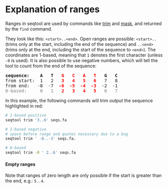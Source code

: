 # Explanation of ranges

Ranges in seqtool are used by commands like [trim](trim.html) and [mask](mask.html),
and returned by the `find` command.

They look like this: `<start>..<end>`. Open ranges are possible: `<start>..`
(trims only at the start, including the end of the sequence) and `..<end>` 
(trims only at the end, including the start of the sequence to `<end>`).
The coordinates are 1-based, meaning that `1` denotes the first character
(unless `-0` is used). It is also possible to use negative numbers, which 
will tell the tool to count from the end of the sequence:

<pre>
<b>sequence:    A   T   <span style="color:red;font-weight:bold">G   C   A   T</span>   G   C</b>
from start:  1   2   <span style="color:red;font-weight:bold">3   4   5   6</span>   7   8
from end:   -8  -7  <span style="color:red;font-weight:bold">-6  -5  -4  -3</span>  -2  -1
<span style="color:gray">0-based:     0   1   <span style="color:red;font-weight:bold">2   3   4   5</span>   6   7</span>
</pre>

In this example, the following commands will trim output the sequence
highlighted in red:

```bash
# 1-based positive
seqtool trim '3..6' seqs.fa

# 1-based negative
# space before range and quotes necessary due to a bug
seqtool trim ' -6..-3' seqs.fa.

# 0-based
seqtool trim -0 ' 2..6' seqs.fa
```

#### Empty ranges

Note that ranges of zero length are only possible if
the start is greater than the end, e.g.: `5..4`.